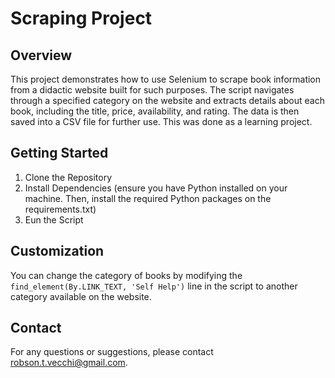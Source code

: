 # Scraping Project

## Overview

This project demonstrates how to use Selenium to scrape book information from a didactic website built for such purposes. The script navigates through a specified category on the website and extracts details about each book, including the title, price, availability, and rating. The data is then saved into a CSV file for further use. This was done as a learning project.

## Getting Started

1. Clone the Repository
2. Install Dependencies (ensure you have Python installed on your machine. Then, install the required Python packages on the requirements.txt)
3. Eun the Script

## Customization

You can change the category of books by modifying the `find_element(By.LINK_TEXT, 'Self Help')` line in the script to another category available on the website.

## Contact

For any questions or suggestions, please contact [robson.t.vecchi@gmail.com](mailto:robson.t.vecchi@gmail.com).

